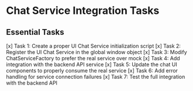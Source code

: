 # Chat Service Integration Tasks

## Essential Tasks

[x] Task 1: Create a proper UI Chat Service initialization script
[x] Task 2: Register the UI Chat Service in the global window object
[x] Task 3: Modify ChatServiceFactory to prefer the real service over mock
[x] Task 4: Add integration with the backend API service
[x] Task 5: Update the chat UI components to properly consume the real service
[x] Task 6: Add error handling for service connection failures
[x] Task 7: Test the full integration with the backend API 